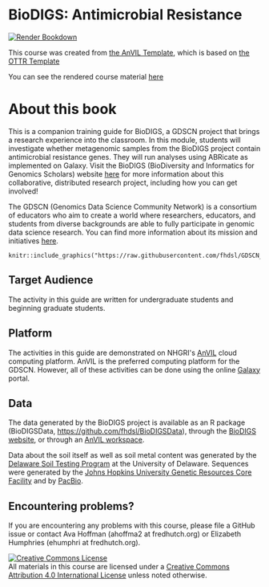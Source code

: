 # BioDIGS: Antimicrobial Resistance

[![Render Bookdown](https://github.com/fhdsl/GDSCN_BioDIGS_Soil//actions/workflows/render-all.yml/badge.svg)](https://github.com/fhdsl/GDSCN_BioDIGS_Soil//actions/workflows/render-all.yml)

This course was created from [the AnVIL Template](https://github.com/jhudsl/AnVIL_bookdown_style), which is based on [the OTTR Template](https://github.com/jhudsl/OTTR_Template)

You can see the rendered course material [here](https://hutchdatascience.org/GDSCN_BioDIGS_BGC/)

# About this book

This is a companion training guide for BioDIGS, a GDSCN project that brings a research experience into the classroom. In this module, students will investigate whether metagenomic samples from the BioDIGS project contain antimicrobial resistance genes. They will run analyses using ABRicate as implemented on Galaxy. Visit the BioDIGS (BioDiversity and Informatics for Genomics Scholars) website [here](https://biodigs.org/) for more information about this collaborative, distributed research project, including how you can get involved!

The GDSCN (Genomics Data Science Community Network) is a consortium of educators who aim to create a world where researchers, educators, and students from diverse backgrounds are able to fully participate in genomic data science research. You can find more information about its mission and initiatives [here](https://www.gdscn.org/home).

```{r echo=FALSE, fig.alt="BioDIGS logo", out.width='300px', fig.align='center'}
knitr::include_graphics("https://raw.githubusercontent.com/fhdsl/GDSCN_BioDIGS_Book/main/assets/GDSCN_style/logo_BioDIGS_final.png")
```
## Target Audience

The activity in this guide are written for undergraduate students and beginning graduate students.

## Platform

The activities in this guide are demonstrated on NHGRI's [AnVIL](https://anvilproject.org/) cloud computing platform. AnVIL is the preferred computing platform for the GDSCN. However, all of these activities can be done using the online [Galaxy](usegalaxy.org) portal.

## Data

The data generated by the BioDIGS project is available as an R package (BioDIGSData, https://github.com/fhdsl/BioDIGSData), through the [BioDIGS website](biodigs.org), or through an [AnVIL workspace](https://anvilproject.org).

Data about the soil itself as well as soil metal content was generated by the [Delaware Soil Testing Program](https://www.udel.edu/canr/cooperative-extension/environmental-stewardship/soil-testing/) at the University of Delaware. Sequences were generated by the [Johns Hopkins University Genetic Resources Core Facility](https://grcf.jhmi.edu/) and by [PacBio](https://www.pacb.com/).

## Encountering problems?

If you are encountering any problems with this course, please file a GitHub issue or contact Ava Hoffman (ahoffma2 at fredhutch.org) or Elizabeth Humphries (ehumphri at fredhutch.org).

<a rel="license" href="http://creativecommons.org/licenses/by/4.0/"><img alt="Creative Commons License" style="border-width:0" src="https://i.creativecommons.org/l/by/4.0/88x31.png" /></a><br />All materials in this course are licensed under a <a rel="license" href="http://creativecommons.org/licenses/by/4.0/">Creative Commons Attribution 4.0 International License</a> unless noted otherwise.
